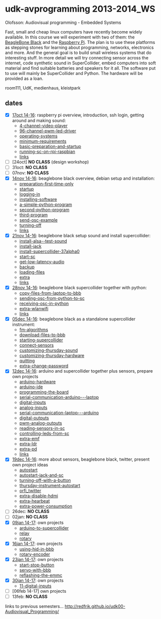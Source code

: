 udk-avprogramming 2013-2014_WS
==============================

Olofsson: Audiovisual programming - Embedded Systems

Fast, small and cheap linux computers have recently become widely available. In this course we will experiment with two of them: the [BeagleBone Black](http://beagleboard.org/Products/BeagleBone%20Black) and the [Raspberry Pi](http://raspberrypi.org). The plan is to use these platforms as stepping stones for learning about programming, networks, electronics and more. And the general goal is to build small wireless systems that do interesting stuff.
In more detail we will try connecting sensor across the internet, code synthetic sound in SuperCollider, embed computers into soft material and find suitable batteries and speakers for it all. The software put to use will mainly be SuperCollider and Python. The hardware will be provided as a loan.

room111, UdK, medienhaus, kleistpark

dates
-----
- [x] [17oct 14-16](https://github.com/redFrik/udk10-Embedded_Systems/tree/master/udk131017): raspberry pi overview, introduction, ssh login, getting around and making sound:
	- [4-channel-video-player](https://github.com/redFrik/udk10-Embedded_Systems/tree/master/udk131017#--4-channel-video-player)
	- [96-channel-pwm-led-driver](https://github.com/redFrik/udk10-Embedded_Systems/tree/master/udk131017#--96-channel-pwm-led-driver)
	- [operating-systems](https://github.com/redFrik/udk10-Embedded_Systems/tree/master/udk131017#--operating-systems)
	- [minimum-requirements](https://github.com/redFrik/udk10-Embedded_Systems/tree/master/udk131017#--minimum-requirements)
	- [basic-preparation-and-startup](https://github.com/redFrik/udk10-Embedded_Systems/tree/master/udk131017#--basic-preparation-and-startup)
	- [running-sc-on-rpi-raspbian](https://github.com/redFrik/udk10-Embedded_Systems/tree/master/udk131017#--running-sc-on-rpi-raspbian)
	- [links](https://github.com/redFrik/udk10-Embedded_Systems/tree/master/udk131017#--links)
- [ ] [24oct] **NO CLASS** (design workshop)
- [ ] 31oct: **NO CLASS**
- [ ] 07nov: **NO CLASS**
- [x] [14nov 14-16](https://github.com/redFrik/udk10-Embedded_Systems/tree/master/udk131114): beaglebone black overview, debian setup and installation:
	- [preparation-first-time-only](https://github.com/redFrik/udk10-Embedded_Systems/tree/master/udk131114#--preparation-first-time-only)
	- [startup](https://github.com/redFrik/udk10-Embedded_Systems/tree/master/udk131114#--startup)
	- [logging-in](https://github.com/redFrik/udk10-Embedded_Systems/tree/master/udk131114#--logging-in)
	- [installing-software](https://github.com/redFrik/udk10-Embedded_Systems/tree/master/udk131114#--installing-software)
	- [a-simple-python-program](https://github.com/redFrik/udk10-Embedded_Systems/tree/master/udk131114#--a-simple-python-program)
	- [second-python-program](https://github.com/redFrik/udk10-Embedded_Systems/tree/master/udk131114#--second-python-program)
	- [third-program](https://github.com/redFrik/udk10-Embedded_Systems/tree/master/udk131114#--third-program)
	- [send-osc-example](https://github.com/redFrik/udk10-Embedded_Systems/tree/master/udk131114#--send-osc-example)
	- [turning-off](https://github.com/redFrik/udk10-Embedded_Systems/tree/master/udk131114#--turning-off)
	- [links](https://github.com/redFrik/udk10-Embedded_Systems/tree/master/udk131114#--links)
- [x] [21nov 14-16](https://github.com/redFrik/udk10-Embedded_Systems/tree/master/udk131121): beaglebone black setup sound and install supercollider:
	- [install-alsa--test-sound](https://github.com/redFrik/udk10-Embedded_Systems/tree/master/udk131121#--install-alsa--test-sound)
	- [install-jack](https://github.com/redFrik/udk10-Embedded_Systems/tree/master/udk131121#--install-jack)
	- [install-supercollider-37alpha0](https://github.com/redFrik/udk10-Embedded_Systems/tree/master/udk131121#--install-supercollider-37alpha0)
	- [start-sc](https://github.com/redFrik/udk10-Embedded_Systems/tree/master/udk131121#--start-sc)
	- [get-low-latency-audio](https://github.com/redFrik/udk10-Embedded_Systems/tree/master/udk131121#--get-low-latency-audio)
	- [backup](https://github.com/redFrik/udk10-Embedded_Systems/tree/master/udk131121#--backup)
	- [loading-files](https://github.com/redFrik/udk10-Embedded_Systems/tree/master/udk131121#--loading-files)
	- [extra](https://github.com/redFrik/udk10-Embedded_Systems/tree/master/udk131121#--extra)
	- [links](https://github.com/redFrik/udk10-Embedded_Systems/tree/master/udk131121#--links)
- [x] [28nov 14-16](https://github.com/redFrik/udk10-Embedded_Systems/tree/master/udk131128): beaglebone black supercollider together with python:
	- [copy-files-from-laptop-to-bbb](https://github.com/redFrik/udk10-Embedded_Systems/tree/master/udk131128#--copy-files-from-laptop-to-bbb)
	- [sending-osc-from-python-to-sc](https://github.com/redFrik/udk10-Embedded_Systems/tree/master/udk131128#--sending-osc-from-python-to-sc)
	- [receiving-osc-in-python](https://github.com/redFrik/udk10-Embedded_Systems/tree/master/udk131128#--receiving-osc-in-python)
	- [extra-wlanwifi](https://github.com/redFrik/udk10-Embedded_Systems/tree/master/udk131128#--extra-wlanwifi)
	- [links](https://github.com/redFrik/udk10-Embedded_Systems/tree/master/udk131128#--links)
- [x] [05dec 14-16](https://github.com/redFrik/udk10-Embedded_Systems/tree/master/udk131205): beaglebone black as a standalone supercollider instrument:
	- [fm-algorithms](https://github.com/redFrik/udk10-Embedded_Systems/tree/master/udk131205#--fm-algorithms)
	- [download-files-to-bbb](https://github.com/redFrik/udk10-Embedded_Systems/tree/master/udk131205#--download-files-to-bbb)
	- [starting-supercollider](https://github.com/redFrik/udk10-Embedded_Systems/tree/master/udk131205#--starting-supercollider)
	- [connect-sensors](https://github.com/redFrik/udk10-Embedded_Systems/tree/master/udk131205#--connect-sensors)
	- [customizing-thursday-sound](https://github.com/redFrik/udk10-Embedded_Systems/tree/master/udk131205#--customizing-thursday-sound)
	- [customizing-thursday-hardware](https://github.com/redFrik/udk10-Embedded_Systems/tree/master/udk131205#--customizing-thursday-hardware)
	- [quitting](https://github.com/redFrik/udk10-Embedded_Systems/tree/master/udk131205#--quitting)
	- [extra-change-password](https://github.com/redFrik/udk10-Embedded_Systems/tree/master/udk131205#--extra-change-password)
- [x] [12dec 14-16](https://github.com/redFrik/udk10-Embedded_Systems/tree/master/udk131212): arduino and supercollider together plus sensors, prepare own projects
	- [arduino-hardware](https://github.com/redFrik/udk10-Embedded_Systems/tree/master/udk131212#--arduino-hardware)
	- [arduino-ide](https://github.com/redFrik/udk10-Embedded_Systems/tree/master/udk131212#--arduino-ide)
	- [programming-the-board](https://github.com/redFrik/udk10-Embedded_Systems/tree/master/udk131212#--programming-the-board)
	- [serial-communication-arduino---laptop](https://github.com/redFrik/udk10-Embedded_Systems/tree/master/udk131212#--serial-communication-arduino---laptop)
	- [digital-inputs](https://github.com/redFrik/udk10-Embedded_Systems/tree/master/udk131212#--digital-inputs)
	- [analog-inputs](https://github.com/redFrik/udk10-Embedded_Systems/tree/master/udk131212#--analog-inputs)
	- [serial-communication-laptop---arduino](https://github.com/redFrik/udk10-Embedded_Systems/tree/master/udk131212#--serial-communication-laptop---arduino)
	- [digital-outputs](https://github.com/redFrik/udk10-Embedded_Systems/tree/master/udk131212#--digital-outputs)
	- [pwm-analog-outputs](https://github.com/redFrik/udk10-Embedded_Systems/tree/master/udk131212#--pwm-analog-outputs)
	- [reading-sensors-in-sc](https://github.com/redFrik/udk10-Embedded_Systems/tree/master/udk131212#--reading-sensors-in-sc)
	- [controlling-leds-from-sc](https://github.com/redFrik/udk10-Embedded_Systems/tree/master/udk131212#--controlling-leds-from-sc)
	- [extra-emf](https://github.com/redFrik/udk10-Embedded_Systems/tree/master/udk131212#--extra-emf)
	- [extra-ldr](https://github.com/redFrik/udk10-Embedded_Systems/tree/master/udk131212#--extra-ldr)
	- [extra-pd](https://github.com/redFrik/udk10-Embedded_Systems/tree/master/udk131212#--extra-pd)
	- [links](https://github.com/redFrik/udk10-Embedded_Systems/tree/master/udk131212#--links)
- [x] [19dec 14-16](https://github.com/redFrik/udk10-Embedded_Systems/tree/master/udk131219): more about sensors, beaglebone black, twitter, present own project ideas
	- [autostart](https://github.com/redFrik/udk10-Embedded_Systems/tree/master/udk131219#--autostart)
	- [autostart-jack-and-sc](https://github.com/redFrik/udk10-Embedded_Systems/tree/master/udk131219#--autostart-jack-and-sc)
	- [turning-off-with-a-button](https://github.com/redFrik/udk10-Embedded_Systems/tree/master/udk131219#--turning-off-with-a-button)
	- [thursday-instrument-autostart](https://github.com/redFrik/udk10-Embedded_Systems/tree/master/udk131219#--thursday-instrument-autostart)
	- [orfi_twitter](https://github.com/redFrik/udk10-Embedded_Systems/tree/master/udk131219#--orfi_twitter)
	- [extra-disable-hdmi](https://github.com/redFrik/udk10-Embedded_Systems/tree/master/udk131219#--extra-disable-hdmi)
	- [extra-hearbeat](https://github.com/redFrik/udk10-Embedded_Systems/tree/master/udk131219#--extra-hearbeat)
	- [extra-power-consumption](https://github.com/redFrik/udk10-Embedded_Systems/tree/master/udk131219#--extra-power-consumption)
- [ ] 26dec: **NO CLASS**
- [ ] 02jan: **NO CLASS**
- [x] [09jan 14-17](https://github.com/redFrik/udk10-Embedded_Systems/tree/master/udk140109): own projects
	- [arduino-to-supercollider](https://github.com/redFrik/udk10-Embedded_Systems/tree/master/udk140109#--arduino-to-supercollider)
	- [relay](https://github.com/redFrik/udk10-Embedded_Systems/tree/master/udk140109#--relay)
	- [rotary](https://github.com/redFrik/udk10-Embedded_Systems/tree/master/udk140109#--rotary)
- [x] [16jan 14-17](https://github.com/redFrik/udk10-Embedded_Systems/tree/master/udk140116): own projects
	- [using-hid-in-bbb](https://github.com/redFrik/udk10-Embedded_Systems/tree/master/udk140116#--using-hid-in-bbb)
	- [rotary-encoder](https://github.com/redFrik/udk10-Embedded_Systems/tree/master/udk140116#--rotary-encoder)
- [x] [23jan 14-17](https://github.com/redFrik/udk10-Embedded_Systems/tree/master/udk140123): own projects
	- [start-stop-button](https://github.com/redFrik/udk10-Embedded_Systems/tree/master/udk140123#--start-stop-button)
	- [servo-with-bbb](https://github.com/redFrik/udk10-Embedded_Systems/tree/master/udk140123#--servo-with-bbb)
	- [reflashing-the-emmc](https://github.com/redFrik/udk10-Embedded_Systems/tree/master/udk140123#--reflashing-the-emmc)
- [x] [30jan 14-17](https://github.com/redFrik/udk10-Embedded_Systems/tree/master/udk140130): own projects
	- [11-digital-inputs](https://github.com/redFrik/udk10-Embedded_Systems/tree/master/udk140130#--11-digital-inputs)
- [ ] [06feb 14-17] own projects
- [ ] 13feb: **NO CLASS**

links to previous semesters... <http://redfrik.github.io/udk00-Audiovisual_Programming/>
